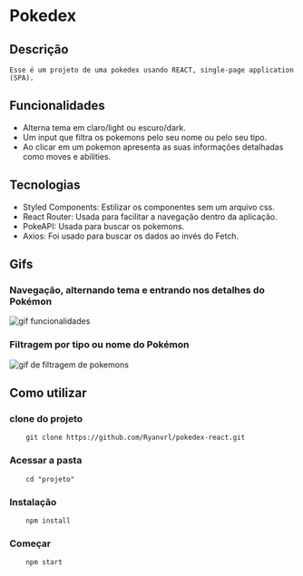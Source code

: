 # Pokedex

## Descrição
    Esse é um projeto de uma pokedex usando REACT, single-page application (SPA).


## Funcionalidades
- Alterna tema em claro/light ou escuro/dark.
- Um input que filtra os pokemons pelo seu nome ou pelo seu tipo.
- Ao clicar em um pokemon apresenta as suas informações detalhadas como moves e abilities.


## Tecnologias

- Styled Components: Estilizar os componentes sem um arquivo css.
- React Router: Usada para facilitar a navegação dentro da aplicação.
- PokeAPI: Usada para buscar os pokemons.
- Axios: Foi usado para buscar os dados ao invés do Fetch.

## Gifs

### Navegação, alternando tema e entrando nos detalhes do Pokémon
<img src="./src/images/gif_sem_input.gif" alt="gif funcionalidades">

### Filtragem por tipo ou nome do Pokémon
<img src="./src/images/gif_com_input.gif" alt="gif de filtragem de pokemons">

## Como utilizar

### clone do projeto
```
    git clone https://github.com/Ryanvrl/pokedex-react.git
```

### Acessar a pasta
```
    cd "projeto"
```

### Instalação
```
    npm install
```

### Começar
```
    npm start
```

